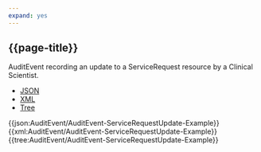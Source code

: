 ```yaml
---
expand: yes
---
```


## {{page-title}}

AuditEvent recording an update to a ServiceRequest resource by a Clinical Scientist.

<div class="nhsd-!t-margin-bottom-6">
  <ul class="nav nav-tabs" role="tablist">
        <li role="presentation" class="active">
            <a href="#JSON-AE-SRU-E" role="tab" data-toggle="tab">JSON</a>
        </li>
         <li role="presentation">
            <a href="#XML-AE-SRU-E" role="tab" data-toggle="tab">XML</a>
        </li>
        <li role="presentation">
            <a href="#Tree-AE-SRU-E" role="tab" data-toggle="tab">Tree</a>
        </li>
  </ul>
    
  <div class="tab-content snippet">
    <div id="JSON-AE-SRU-E" role="tabpanel" class="tab-pane active">
{{json:AuditEvent/AuditEvent-ServiceRequestUpdate-Example}}
    </div>
    <div id="XML-AE-SRU-E" role="tabpanel" class="tab-pane">
{{xml:AuditEvent/AuditEvent-ServiceRequestUpdate-Example}}
    </div>
    <div id="Tree-AE-SRU-E" role="tabpanel" class="tab-pane">
{{tree:AuditEvent/AuditEvent-ServiceRequestUpdate-Example}}
    </div>
  </div>
</div>